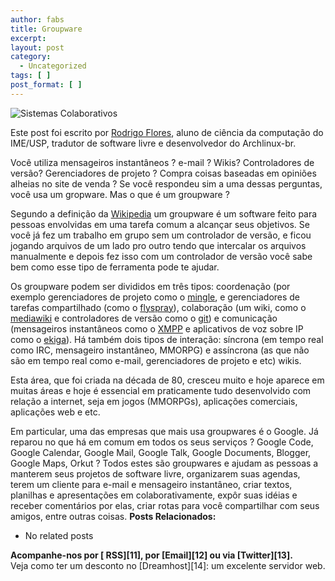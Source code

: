 ```yaml
---
author: fabs
title: Groupware
excerpt:
layout: post
category:
  - Uncategorized
tags: [ ]
post_format: [ ]
---
```

![][1]

Este post foi escrito por [Rodrigo Flores][2], aluno de ciência da computação do IME/USP, tradutor de software livre e desenvolvedor do Archlinux-br.

Você utiliza mensageiros instantâneos ? e-mail ? Wikis? Controladores de versão? Gerenciadores de projeto ? Compra coisas baseadas em opiniões alheias no site de venda ? Se você respondeu sim a uma dessas perguntas, você usa um gropware. Mas o que é um groupware ?

Segundo a definição da [Wikipedia][3] um groupware é um software feito para pessoas envolvidas em uma tarefa comum a alcançar seus objetivos. Se você já fez um trabalho em grupo sem um controlador de versão, e ficou jogando arquivos de um lado pro outro tendo que intercalar os arquivos manualmente e depois fez isso com um controlador de versão você sabe bem como esse tipo de ferramenta pode te ajudar.

Os groupware podem ser divididos em três tipos: coordenação (por exemplo gerenciadores de projeto como o [mingle][4], e gerenciadores de tarefas compartilhado (como o [flyspray][5]), colaboração (um wiki, como o [mediawiki][6] e controladores de versão como o [git][7]) e comunicação (mensageiros instantâneos como o [XMPP][8] e aplicativos de voz sobre IP como o [ekiga][9]). Há também dois tipos de interação: síncrona (em tempo real como IRC, mensageiro instantâneo, MMORPG) e assíncrona (as que não são em tempo real como e-mail, gerenciadores de projeto e etc) wikis.

Esta área, que foi criada na década de 80, cresceu muito e hoje aparece em muitas áreas e hoje é essencial em praticamente tudo desenvolvido com relação a internet, seja em jogos (MMORPGs), aplicações comerciais, aplicações web e etc.

Em particular, uma das empresas que mais usa groupwares é o Google. Já reparou no que há em comum em todos os seus serviços ? Google Code, Google Calendar, Google Mail, Google Talk, Google Documents, Blogger, Google Maps, Orkut ? Todos estes são groupwares e ajudam as pessoas a manterem seus projetos de software livre, organizarem suas agendas, terem um cliente para e-mail e mensageiro instantâneo, criar textos, planilhas e apresentações em colaborativamente, expôr suas idéias e receber comentários por elas, criar rotas para você compartilhar com seus amigos, entre outras coisas. 
**Posts Relacionados:** 
*   No related posts









**Acompanhe-nos por [ RSS][11], por [Email][12] ou via [Twitter][13].**  
Veja como ter um desconto no [Dreamhost][14]: um excelente servidor web.

 [1]: http://upload.wikimedia.org/wikipedia/commons/9/9b/Tom-Rodden-Espa%C3%A7o-Colaborativo.jpg "Sistemas Colaborativos"
 [2]: http://blog.rodrigoflores.org
 [3]: https://secure.wikimedia.org/wikipedia/en/wiki/Groupware
 [4]: http://studios.thoughtworks.com/mingle-agile-project-management
 [5]: http://flyspray.org
 [6]: http://www.mediawiki.org/wiki/MediaWiki
 [7]: http://git-scm.com/
 [8]: http://xmpp.org/
 [9]: http://www.gnomemeeting.org/
 [10]: https://twitter.com/share




